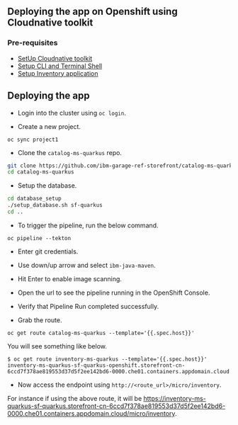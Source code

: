 ## Deploying the app on Openshift using Cloudnative toolkit

### Pre-requisites

- [SetUp Cloudnative toolkit](https://cloudnativetoolkit.dev/workshop/setup#3.-setup-ibm-cloud-native-toolkit-workshop)
- [Setup CLI and Terminal Shell](https://cloudnativetoolkit.dev/workshop/setup#4-setup-cli-and-terminal-shell)
- [Setup Inventory application](https://github.com/ibm-garage-ref-storefront/inventory-ms-quarkus/blob/master/cntk.md)

## Deploying the app

- Login into the cluster using `oc login`.

- Create a new project.

```
oc sync project1
```

- Clone the `catalog-ms-quarkus` repo.

```bash
git clone https://github.com/ibm-garage-ref-storefront/catalog-ms-quarkus.git
cd catalog-ms-quarkus
```

- Setup the database.

```bash
cd database_setup
./setup_database.sh sf-quarkus
cd ..
```

- To trigger the pipeline, run the below command.

```
oc pipeline --tekton
```

  - Enter git credentials.
  - Use down/up arrow and select `ibm-java-maven`.
  - Hit Enter to enable image scanning.
  - Open the url to see the pipeline running in the OpenShift Console.

- Verify that Pipeline Run completed successfully.

- Grab the route.

```
oc get route catalog-ms-quarkus --template='{{.spec.host}}'
```

You will see something like below.

```
$ oc get route inventory-ms-quarkus --template='{{.spec.host}}'
inventory-ms-quarkus-sf-quarkus-openshift.storefront-cn-6ccd7f378ae819553d37d5f2ee142bd6-0000.che01.containers.appdomain.cloud
```

- Now access the endpoint using `http://<route_url>/micro/inventory`.

For instance if using the above route, it will be https://inventory-ms-quarkus-sf-quarkus.storefront-cn-6ccd7f378ae819553d37d5f2ee142bd6-0000.che01.containers.appdomain.cloud/micro/inventory.
